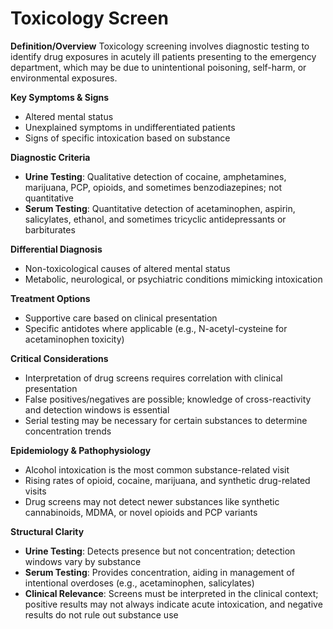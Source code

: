 # Toxicology Screen

**Definition/Overview**
Toxicology screening involves diagnostic testing to identify drug exposures in acutely ill patients presenting to the emergency department, which may be due to unintentional poisoning, self-harm, or environmental exposures.

**Key Symptoms & Signs**
- Altered mental status
- Unexplained symptoms in undifferentiated patients
- Signs of specific intoxication based on substance

**Diagnostic Criteria**
- **Urine Testing**: Qualitative detection of cocaine, amphetamines, marijuana, PCP, opioids, and sometimes benzodiazepines; not quantitative
- **Serum Testing**: Quantitative detection of acetaminophen, aspirin, salicylates, ethanol, and sometimes tricyclic antidepressants or barbiturates

**Differential Diagnosis**
- Non-toxicological causes of altered mental status
- Metabolic, neurological, or psychiatric conditions mimicking intoxication

**Treatment Options**
- Supportive care based on clinical presentation
- Specific antidotes where applicable (e.g., N-acetyl-cysteine for acetaminophen toxicity)

**Critical Considerations**
- Interpretation of drug screens requires correlation with clinical presentation
- False positives/negatives are possible; knowledge of cross-reactivity and detection windows is essential
- Serial testing may be necessary for certain substances to determine concentration trends

**Epidemiology & Pathophysiology**
- Alcohol intoxication is the most common substance-related visit
- Rising rates of opioid, cocaine, marijuana, and synthetic drug-related visits
- Drug screens may not detect newer substances like synthetic cannabinoids, MDMA, or novel opioids and PCP variants

**Structural Clarity**
- **Urine Testing**: Detects presence but not concentration; detection windows vary by substance
- **Serum Testing**: Provides concentration, aiding in management of intentional overdoses (e.g., acetaminophen, salicylates)
- **Clinical Relevance**: Screens must be interpreted in the clinical context; positive results may not always indicate acute intoxication, and negative results do not rule out substance use